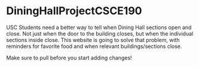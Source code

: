 # DiningHallProjectCSCE190
USC Students need a better way to tell when Dining Hall sections open and close. Not just when the door to the building closes, but when the individual sections inside close. This website is going to solve that problem, with reminders for favorite food and when relevant buildings/sections close. 

Make sure to pull before you start adding changes!